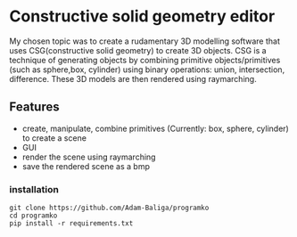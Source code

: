 # Constructive solid geometry editor

My chosen topic was to create a rudamentary 3D modelling software that uses CSG(constructive solid geometry) to create 3D objects.
CSG is a technique of generating objects by combining primitive objects/primitives (such as sphere,box, cylinder) using binary operations:  union, intersection, difference. These 3D models are then rendered using raymarching. 

## Features

- create, manipulate, combine primitives (Currently: box, sphere, cylinder) to create a scene
- GUI 
- render the scene using raymarching
- save the rendered scene as a bmp

### installation

```
git clone https://github.com/Adam-Baliga/programko
cd programko
pip install -r requirements.txt
```






